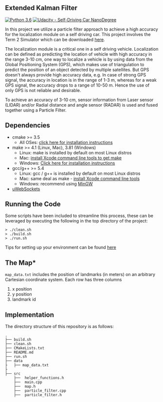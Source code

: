 ## Extended Kalman Filter
[![Python 3.6](https://img.shields.io/badge/python-3.6-blue.svg)](https://www.python.org/downloads/release/python-360/)
[![Udacity - Self-Driving Car NanoDegree](https://s3.amazonaws.com/udacity-sdc/github/shield-carnd.svg)](http://www.udacity.com/drive)

In this project we utilize a particle filter approach to achieve a high accuracy for the localization module on a self driving car. This project involves the Term 2 Simulator which can be downloaded [here](https://github.com/udacity/self-driving-car-sim/releases).

The localization module is a critical one in a self driving vehicle. Localization can be defined as predicting the location of vehicle with high accuracy in the range 3-10 cm, one way to localize a vehicle is by using data from the Global Positioning System (GPS), which makes use of triangulation to predict the position of an object detected by multiple satellites. But GPS doesn't always provide high accuracy data, e.g. In case of strong GPS signal, the accuracy in location is in the range of 1-3 m, whereas for a weak GPS signal, the accuracy drops to a range of 10-50 m. Hence the use of only GPS is not reliable and desirable.

To achieve an accuracy of 3-10 cm, sensor information from Laser sensor (LIDAR) and/or Radial distance and angle sensor (RADAR) is used and fused together using a Particle Filter.

## Dependencies

* cmake >= 3.5
  * All OSes: [click here for installation instructions](https://cmake.org/install/)
* make >= 4.1 (Linux, Mac), 3.81 (Windows)
  * Linux: make is installed by default on most Linux distros
  * Mac: [install Xcode command line tools to get make](https://developer.apple.com/xcode/features/)
  * Windows: [Click here for installation instructions](http://gnuwin32.sourceforge.net/packages/make.htm)
* gcc/g++ >= 5.4
  * Linux: gcc / g++ is installed by default on most Linux distros
  * Mac: same deal as make - [install Xcode command line tools](https://developer.apple.com/xcode/features/)
  * Windows: recommend using [MinGW](http://www.mingw.org/)
* [uWebSockets](https://github.com/uWebSockets/uWebSockets)

## Running the Code
Some scripts have been included to streamline this process, these can be leveraged by executing the following in the top directory of the project:
```
> ./clean.sh
> ./build.sh
> ./run.sh
```
Tips for setting up your environment can be found [here](https://classroom.udacity.com/nanodegrees/nd013/parts/40f38239-66b6-46ec-ae68-03afd8a601c8/modules/0949fca6-b379-42af-a919-ee50aa304e6a/lessons/f758c44c-5e40-4e01-93b5-1a82aa4e044f/concepts/23d376c7-0195-4276-bdf0-e02f1f3c665d)

## The Map*
`map_data.txt` includes the position of landmarks (in meters) on an arbitrary Cartesian coordinate system. Each row has three columns
1. x position
2. y position
3. landmark id

## Implementation
The directory structure of this repository is as follows:

```
.
├── build.sh
├── clean.sh
├── CMakeLists.txt
├── README.md
├── run.sh
├── data
├   ├── map_data.txt   
├
├── src
    ├──  helper_functions.h
    ├──  main.cpp
    ├──  map.h
    ├──  particle_filter.cpp
    ├──  particle_filter.h
```

